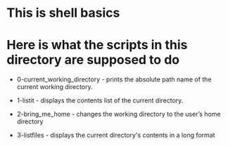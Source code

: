 # This is shell basics
# Here is what the scripts in this directory are supposed to do
* 0-current_working_directory - prints the absolute path name of the current working directory.

* 1-listit - displays the contents list of the current directory.

* 2-bring_me_home - changes the working directory to the user’s home directory

* 3-listfiles - displays the current directory's contents in a long format
